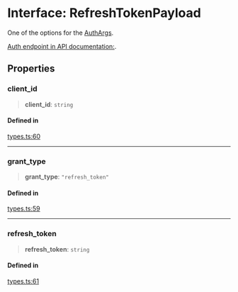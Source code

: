 # Interface: RefreshTokenPayload

One of the options for the [AuthArgs](/docs/packages/SDK/type-aliases/AuthArgs.md).

[Auth endpoint in API documentation:](https://monerium.dev/api-docs#operation/auth).

## Properties

### client\_id

> **client\_id**: `string`

#### Defined in

[types.ts:60](https://github.com/monerium/js-monorepo/blob/main/packages/sdk/src/types.ts#L60)

***

### grant\_type

> **grant\_type**: `"refresh_token"`

#### Defined in

[types.ts:59](https://github.com/monerium/js-monorepo/blob/main/packages/sdk/src/types.ts#L59)

***

### refresh\_token

> **refresh\_token**: `string`

#### Defined in

[types.ts:61](https://github.com/monerium/js-monorepo/blob/main/packages/sdk/src/types.ts#L61)
